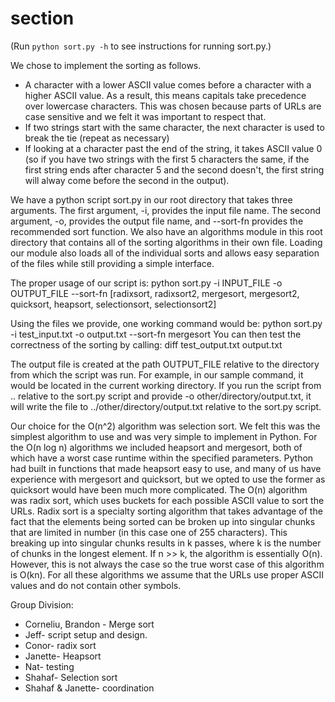 section
=======
(Run `python sort.py -h` to see instructions for running sort.py.)

We chose to implement the sorting as follows.
* A character with a lower ASCII value comes before a character with a higher
  ASCII value. As a result, this means capitals take precedence over lowercase
  characters. This was chosen because parts of URLs are case sensitive and we
  felt it was important to respect that.
* If two strings start with the same character, the next character is used to
  break the tie (repeat as necessary)
* If looking at a character past the end of the string, it takes ASCII value 0
  (so if you have two strings with the first 5 characters the same, if the
  first string ends after character 5 and the second doesn't, the first string
  will alway come before the second in the output).

We have a python script sort.py in our root directory that takes three
arguments. The first argument, -i, provides the input file name. The second
argument, -o, provides the output file name, and --sort-fn provides the
recommended sort function. We also have an algorithms module in this root
directory that contains all of the sorting algorithms in their own file.
Loading our module also loads all of the individual sorts and allows easy
separation of the files while still providing a simple interface.

The proper usage of our script is:
python sort.py -i INPUT_FILE -o OUTPUT_FILE
    --sort-fn [radixsort, radixsort2, mergesort, mergesort2, quicksort,
               heapsort, selectionsort, selectionsort2]

Using the files we provide, one working command would be:
      python sort.py -i test_input.txt -o output.txt --sort-fn mergesort
You can then test the correctness of the sorting by calling:
      diff test_output.txt output.txt

The output file is created at the path OUTPUT_FILE relative to the directory
from which the script was run. For example, in our sample command, it would be
located in the current working directory. If you run the script from ..
relative to the sort.py script and provide -o other/directory/output.txt, it
will write the file to ../other/directory/output.txt relative to the sort.py
script.

Our choice for the O(n^2) algorithm was selection sort. We felt this was the
simplest algorithm to use and was very simple to implement in Python. For the
O(n log n) algorithms we included heapsort and mergesort, both of which have a
worst case runtime within the specified parameters. Python had built in
functions that made heapsort easy to use, and many of us have experience with
mergesort and quicksort, but we opted to use the former as quicksort would have
been much more complicated. The O(n) algorithm was radix sort, which uses
buckets for each possible ASCII value to sort the URLs. Radix sort is a
specialty sorting algorithm that takes advantage of the fact that the elements
being sorted can be broken up into singular chunks that are limited in number
(in this case one of 255 characters). This breaking up into singular chunks
results in k passes, where k is the number of chunks in the longest element.
If n >> k, the algorithm is essentially O(n). However, this is not always the
case so the true worst case of this algorithm is O(kn). For all these
algorithms we assume that the URLs use proper ASCII values and do not contain
other symbols.


Group Division:
 * Corneliu, Brandon - Merge sort
 * Jeff- script setup and design.
 * Conor- radix sort 
 * Janette-  Heapsort
 * Nat- testing 
 * Shahaf- Selection sort
 * Shahaf & Janette- coordination   
